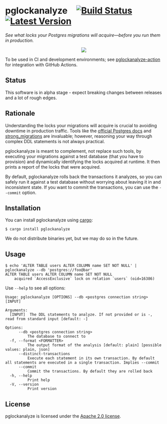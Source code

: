 # pglockanalyze&emsp;[![Build Status]][actions] [![Latest Version]][crates.io]

[Build Status]: https://img.shields.io/github/actions/workflow/status/agis/pglockanalyze/ci.yml?branch=main
[actions]: https://github.com/agis/pglockanalyze/actions?query=branch%3Amain
[Latest Version]: https://img.shields.io/crates/v/pglockanalyze.svg
[crates.io]: https://crates.io/crates/pglockanalyze

*See what locks your Postgres migrations will acquire—before you run them in production.*

<p align="center">
  <img src="https://github.com/user-attachments/assets/3539ef87-8bce-436c-a826-fbdc4a7da526" />
</p>

To be used in CI and development environments; see
[pglockanalyze-action](https://github.com/agis/pglockanalyze-action) for
integration with GitHub Actions.

## Status

This software is in alpha stage - expect breaking changes between releases and a lot of rough edges.

## Rationale

Understanding the locks your migrations will acquire is crucial to avoiding
downtime in  production traffic. Tools like the [official Postgres
docs](https://www.postgresql.org/docs/current/explicit-locking.html) and
[strong_migrations](https://github.com/ankane/strong_migrations) are invaluable;
however, reasoning your way through complex DDL statements is not always
practical.

pglockanalyze is meant to complement, not replace such tools, by executing your
migrations against a test database (that you have to provision) and dynamically
identifying the locks acquired at runtime. It then prints a report of the locks
that were acquired.

By default, pglockanalyze rolls back the transactions it analyzes, so you can
safely run it against a test database without worrying about leaving it in and
inconsistent state. If you want to commit the transactions, you can use the
`--commit` option.

## Installation

You can install pglockanalyze using [cargo](https://doc.rust-lang.org/cargo/getting-started/installation.html):

```shell
$ cargo install pglockanalyze
```

We do not distribute binaries yet, but we may do so in the future.

## Usage

```shell
$ echo 'ALTER TABLE users ALTER COLUMN name SET NOT NULL' | pglockanalyze --db 'postgres://foo@bar'
ALTER TABLE users ALTER COLUMN name SET NOT NULL
	acquired `AccessExclusive` lock on relation `users` (oid=16386)
```

Use `--help` to see all options:

```shell
Usage: pglockanalyze [OPTIONS] --db <postgres connection string> [INPUT]

Arguments:
  [INPUT]  The DDL statements to analyze. If not provided or is -, read from standard input [default: -]

Options:
      --db <postgres connection string>
          The database to connect to
  -f, --format <FORMATTER>
          The output format of the analysis [default: plain] [possible values: plain, json]
      --distinct-transactions
          Execute each statement in its own transaction. By default all statements are executed in a single transaction. Implies --commit
      --commit
          Commit the transactions. By default they are rolled back
  -h, --help
          Print help
  -V, --version
          Print version
```

## License

pglockanalyze is licensed under the [Apache 2.0 license](LICENSE).
